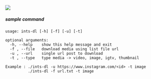 ![](https://img.shields.io/badge/python-3.9.x-blue)

##### sample command
```
usage: ints-dl [-h] [-f] [-u] [-t]

optional arguments:
  -h, --help    show this help message and exit
  -f , --file   download media using list file url
  -u , --url    single url post to download
  -t , --type   type media -> video, image, igtv, thumbnail

Example : ./ints-dl -u https://www.instagram.com/<id> -t image
          ./ints-dl -f url.txt -t image
```
